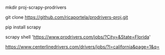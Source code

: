 mkdir proj-scrapy-prodrivers

git clone https://github.com/ricaportela/prodrivers-proj.git

pip install scrapy

scrapy shell 'https://www.prodrivers.com/jobs/?City=&State=Florida'



https://www.centerlinedrivers.com/drivers/jobs/?l=california&page=1&q=